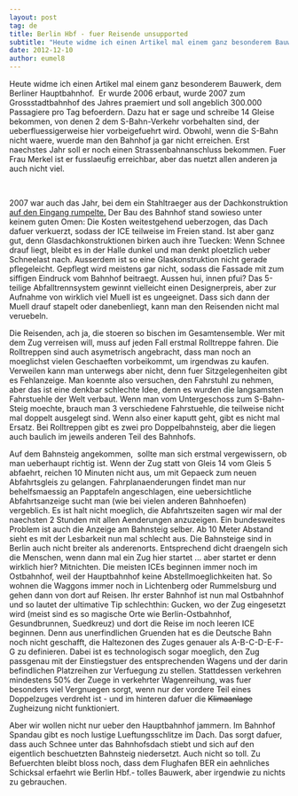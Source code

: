 ```yaml
---
layout: post
tag: de
title: Berlin Hbf - fuer Reisende unsupported
subtitle: "Heute widme ich einen Artikel mal einem ganz besonderem Bauwerk, dem Berliner Hauptbahnhof.  Er wurde 2006 erbaut, wurde 2007 zum Grossstadtbahnhof des Jahres praemiert und soll angeblich 300.000 Passagiere pro Tag befoerdern. Dazu hat er sage und schre&hellip;"
date: 2012-12-10
author: eumel8
---
```


<p>Heute widme ich einen Artikel mal einem ganz besonderem Bauwerk, dem Berliner Hauptbahnhof.  Er wurde 2006 erbaut, wurde 2007 zum Grossstadtbahnhof des Jahres praemiert und soll angeblich 300.000 Passagiere pro Tag befoerdern. Dazu hat er sage und schreibe 14 Gleise bekommen, von denen 2 dem S-Bahn-Verkehr vorbehalten sind, der ueberfluessigerweise hier vorbeigefuehrt wird. Obwohl, wenn die S-Bahn nicht waere, wuerde man den Bahnhof ja gar nicht erreichen. Erst naechstes Jahr soll er noch einen Strassenbahnanschluss bekommen. Fuer Frau Merkel ist er fusslaeufig erreichbar, aber das nuetzt allen anderen ja auch nicht viel.</p>
<br/>
<p>2007 war auch das Jahr, bei dem ein Stahltraeger aus der Dachkonstruktion<a href="http://www.spiegel.de/fotostrecke/berlin-hauptbahnhof-mehdorns-glaspalast-broeckelt-fotostrecke-18700.html" target="_blank"> auf den Eingang rumpelte.</a> Der Bau des Bahnhof stand sowieso unter keinem guten Omen: Die Kosten weitestgehend ueberzogen, das Dach dafuer verkuerzt, sodass der ICE teilweise im Freien stand. Ist aber ganz gut, denn Glasdachkonstruktionen birken auch ihre Tuecken: Wenn Schnee drauf liegt, bleibt es in der Halle dunkel und man denkt ploetzlich ueber Schneelast nach. Ausserdem ist so eine Glaskonstruktion nicht gerade pflegeleicht. Gepflegt wird meistens gar nicht, sodass die Fassade mit zum siffigen Eindruck vom Bahnhof beitraegt. Aussen hui, innen pfui? Das 5-teilige Abfalltrennsystem gewinnt vielleicht einen Designerpreis, aber zur Aufnahme von wirklich viel Muell ist es ungeeignet. Dass sich dann der Muell drauf stapelt oder danebenliegt, kann man den Reisenden nicht mal veruebeln.</p>
<p>Die Reisenden, ach ja, die stoeren so bischen im Gesamtensemble. Wer mit dem Zug verreisen will, muss auf jeden Fall erstmal Rolltreppe fahren. Die Rolltreppen sind auch asymetrisch angebracht, dass man noch an moeglichst vielen Geschaeften vorbeikommt, um irgendwas zu kaufen. Verweilen kann man unterwegs aber nicht, denn fuer Sitzgelegenheiten gibt es Fehlanzeige. Man koennte also versuchen, den Fahrstuhl zu nehmen, aber das ist eine denkbar schlechte Idee, denn es wurden die langsamsten Fahrstuehle der Welt verbaut. Wenn man vom Untergeschoss zum S-Bahn-Steig moechte, brauch man 3 verschiedene Fahrstuehle, die teilweise nicht mal doppelt ausgelegt sind. Wenn also einer kaputt geht, gibt es nicht mal Ersatz. Bei Rolltreppen gibt es zwei pro Doppelbahnsteig, aber die liegen auch baulich im jeweils anderen Teil des Bahnhofs.</p>
<p>Auf dem Bahnsteig angekommen,  sollte man sich erstmal vergewissern, ob man ueberhaupt richtig ist. Wenn der Zug statt von Gleis 14 vom Gleis 5 abfaehrt, reichen 10 Minuten nicht aus, um mit Gepaeck zum neuen Abfahrtsgleis zu gelangen. Fahrplanaenderungen findet man nur behelfsmaessig an Papptafeln angeschlagen, eine uebersichtliche Abfahrtsanzeige sucht man (wie bei vielen anderen Bahnhoefen) vergeblich. Es ist halt nicht moeglich, die Abfahrtszeiten sagen wir mal der naechsten 2 Stunden mit allen Aenderungen anzuzeigen. Ein bundesweites Problem ist auch die Anzeige am Bahnsteig selber. Ab 10 Meter Abstand sieht es mit der Lesbarkeit nun mal schlecht aus. Die Bahnsteige sind in Berlin auch nicht breiter als anderenorts. Entsprechend dicht draengeln sich die Menschen, wenn dann mal ein Zug hier startet ... aber startet er denn wirklich hier? Mitnichten. Die meisten ICEs beginnen immer noch im Ostbahnhof, weil der Hauptbahnhof keine Abstellmoeglichkeiten hat. So wohnen die Waggons immer noch in Lichtenberg oder Rummelsburg und gehen dann von dort auf Reisen. Ihr erster Bahnhof ist nun mal Ostbahnhof und so lautet der ultimative Tip schlechthin: Gucken, wo der Zug eingesetzt wird (meist sind es so magische Orte wie Berlin-Ostbahnhof, Gesundbrunnen, Suedkreuz) und dort die Reise im noch leeren ICE beginnen. Denn aus unerfindlichen Gruenden hat es die Deutsche Bahn noch nicht geschafft, die Haltezonen des Zuges genauer als A-B-C-D-E-F-G zu definieren. Dabei ist es technologisch sogar moeglich, den Zug passgenau mit der Einstiegstuer des entsprechenden Wagens und der darin befindlichen Platzreihen zur Verfuegung zu stellen. Stattdessen verkehren mindestens 50% der Zuege in verkehrter Wagenreihung, was fuer besonders viel Vergnuegen sorgt, wenn nur der vordere Teil eines Doppelzuges verdreht ist - und im hinteren dafuer die <del>Klimaanlage</del> Zugheizung nicht funktioniert.</p>
<p>Aber wir wollen nicht nur ueber den Hauptbahnhof jammern. Im Bahnhof Spandau gibt es noch lustige Lueftungsschlitze im Dach. Das sorgt dafuer, dass auch Schnee unter das Bahnhofsdach stiebt und sich auf den eigentlich beschuetzten Bahnsteig niedersetzt. Auch nicht so toll. Zu Befuerchten bleibt bloss noch, dass dem Flughafen BER ein aehnliches Schicksal erfaehrt wie Berlin Hbf.- tolles Bauwerk, aber irgendwie zu nichts zu gebrauchen.</p>
